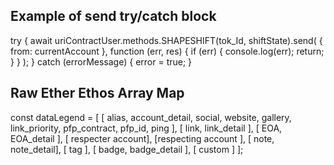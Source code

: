 ## Example of send try/catch block
try {
    await uriContractUser.methods.SHAPESHIFT(tok_Id, shiftState).send(
      {
        from: currentAccount
      },
      function (err, res) {
        if (err) {
          console.log(err);
          return;
        }
      }
    );
} catch (errorMessage) {
    error = true;
}


## Raw Ether Ethos Array Map
const dataLegend = 
  [
    [
      alias,
      account_detail,
      social,
      website,
      gallery,
      link_priority,
      pfp_contract,
      pfp_id,
      ping
    ],
    [
      link,
      link_detail
    ],
    [
      EOA,
      EOA_detail
    ], 
    [
      respecter account], 
      [respecting account
    ],
    [
      note,
      note_detail], 
    [
      tag
    ], 
    [
      badge,
      badge_detail
    ], 
    [
      custom
    ]
  ];
